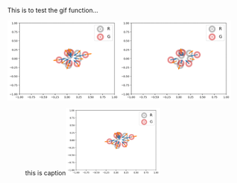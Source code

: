 This is to test the gif function...

<img src="../Figures/0_mmd_d_att.gif" alt="mmd_d_att" width="50%" height="50%"><img src="../Figures/0_mmd_d_rep.gif" alt="mmd_d_rep" width="50%" height="50%">

<figure class="image"><caption>this is caption</caption><img src="../Figures/0_mmd_d_att.gif" alt="mmd_d_att" width="50%" height="50%"></figure>
